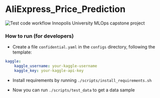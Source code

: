 # AliExpress_Price_Prediction
![Test code workflow](https://github.com/Nit31/AliExpress_Price_Prediction/actions/workflows/test-code.yml/badge.svg)
 Innopolis University MLOps capstone project

### How to run (for developers)
- Create a file `confidential.yaml` in the `configs` directory, following the template:
```yaml
kaggle: 
    kaggle_username: your-kaggle-username
    kaggle_key: your-kaggle-api-key
```

- Install requirements by running `./scripts/install_requirements.sh`

- Now you can run `./scripts/test_data` to get a data sample
